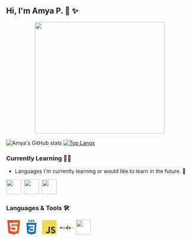 ## Hi, I'm Amya P. 🌸 ✨ 

<p align="center">
<img src="https://media.giphy.com/media/2Yj2vRSHrhZIUyVPGl/giphy.gif" width="350" height="300">
</p>

![Amya's GitHub stats](https://github-readme-stats.vercel.app/api?username=amyap11&show_icons=true&theme=radical)
[![Top Langs](https://github-readme-stats.vercel.app/api/top-langs/?username=amyap11&theme=radical)](https://github.com/anuraghazra/github-readme-stats)

### Currently Learning 👩‍💻 
- Languages I'm currently learning or would like to learn in the future. 🙂

<img src="https://cdn.jsdelivr.net/gh/devicons/devicon/icons/java/java-original.svg" width="40" height="40"/>&nbsp;
<img src="https://cdn.jsdelivr.net/gh/devicons/devicon/icons/c/c-original.svg" width="40" height="40"/>&nbsp;
<img src="https://cdn.jsdelivr.net/gh/devicons/devicon/icons/swift/swift-original.svg" width="40" height="40"/>&nbsp;



### Languages & Tools 🛠 
<img src="https://github.com/devicons/devicon/blob/master/icons/html5/html5-original.svg" title="HTML5" alt="HTML" width="40" height="40"/>&nbsp;
<img src="https://github.com/devicons/devicon/blob/master/icons/css3/css3-plain-wordmark.svg"  title="CSS3" alt="CSS" width="40" height="40"/>&nbsp;
<img src="https://github.com/devicons/devicon/blob/master/icons/javascript/javascript-original.svg" title="JavaScript" alt="JavaScript" width="40" height="40"/>&nbsp;
<img src="https://github.com/devicons/devicon/blob/master/icons/nodejs/nodejs-original-wordmark.svg" title="NodeJS" alt="NodeJS" width="40" height="40"/>
<img src="https://cdn.jsdelivr.net/gh/devicons/devicon/icons/python/python-original.svg" width="40" height="40"/>

